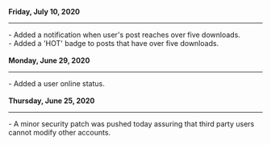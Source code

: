 <b>Friday, July 10, 2020</b>
<hr>
- Added a notification when user's post reaches over five downloads. <br>
- Added a 'HOT' badge to posts that have over five downloads. <br><br>
<b>Monday, June 29, 2020</b>
<hr>
- Added a user online status. 
<br><br>
<b>Thursday, June 25, 2020</b>
<hr>
- A minor security patch was pushed today assuring that third party users cannot modify other accounts.
